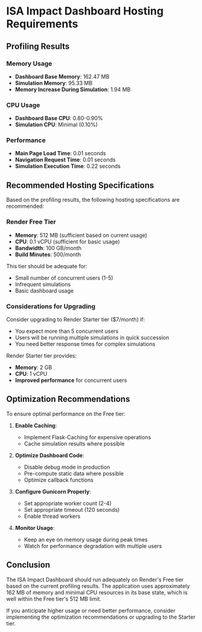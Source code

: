 # ISA Impact Dashboard Hosting Requirements

## Profiling Results

### Memory Usage
- **Dashboard Base Memory**: 162.47 MB
- **Simulation Memory**: 95.33 MB
- **Memory Increase During Simulation**: 1.94 MB

### CPU Usage
- **Dashboard Base CPU**: 0.80-0.90%
- **Simulation CPU**: Minimal (0.10%)

### Performance
- **Main Page Load Time**: 0.01 seconds
- **Navigation Request Time**: 0.01 seconds
- **Simulation Execution Time**: 0.22 seconds

## Recommended Hosting Specifications

Based on the profiling results, the following hosting specifications are recommended:

### Render Free Tier
- **Memory**: 512 MB (sufficient based on current usage)
- **CPU**: 0.1 vCPU (sufficient for basic usage)
- **Bandwidth**: 100 GB/month
- **Build Minutes**: 500/month

This tier should be adequate for:
- Small number of concurrent users (1-5)
- Infrequent simulations
- Basic dashboard usage

### Considerations for Upgrading

Consider upgrading to Render Starter tier ($7/month) if:
- You expect more than 5 concurrent users
- Users will be running multiple simulations in quick succession
- You need better response times for complex simulations

Render Starter tier provides:
- **Memory**: 2 GB
- **CPU**: 1 vCPU
- **Improved performance** for concurrent users

## Optimization Recommendations

To ensure optimal performance on the Free tier:

1. **Enable Caching**:
   - Implement Flask-Caching for expensive operations
   - Cache simulation results where possible

2. **Optimize Dashboard Code**:
   - Disable debug mode in production
   - Pre-compute static data where possible
   - Optimize callback functions

3. **Configure Gunicorn Properly**:
   - Set appropriate worker count (2-4)
   - Set appropriate timeout (120 seconds)
   - Enable thread workers

4. **Monitor Usage**:
   - Keep an eye on memory usage during peak times
   - Watch for performance degradation with multiple users

## Conclusion

The ISA Impact Dashboard should run adequately on Render's Free tier based on the current profiling results. The application uses approximately 162 MB of memory and minimal CPU resources in its base state, which is well within the Free tier's 512 MB limit.

If you anticipate higher usage or need better performance, consider implementing the optimization recommendations or upgrading to the Starter tier. 